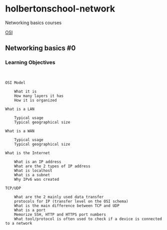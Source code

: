 # holbertonschool-network
Networking basics courses

[OSI](https://github.com/Bomays/holbertonschool-network/blob/f134e4b87b7263d0838a3007b218c3cc1eb652de/basics_0/images/OSI.jpg)

## Networking basics #0


### Learning Objectives

$~$

```
OSI Model

    What it is
    How many layers it has
    How it is organized

What is a LAN

    Typical usage
    Typical geographical size

What is a WAN

    Typical usage
    Typical geographical size

What is the Internet

    What is an IP address
    What are the 2 types of IP address
    What is localhost
    What is a subnet
    Why IPv6 was created

TCP/UDP

    What are the 2 mainly used data transfer
    protocols for IP (transfer level on the OSI schema)
    What is the main difference between TCP and UDP
    What is a port
    Memorize SSH, HTTP and HTTPS port numbers
    What tool/protocol is often used to check if a device is connected to a network

```